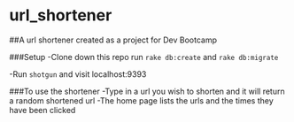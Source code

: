 url_shortener
===========
##A url shortener created as a project for Dev Bootcamp

###Setup
-Clone down this repo run ```rake db:create``` and  ```rake db:migrate```

-Run ```shotgun``` and visit localhost:9393


###To use the shortener
-Type in a url you wish to shorten and it will return a random shortened url
-The home page lists the urls and the times they have been clicked
